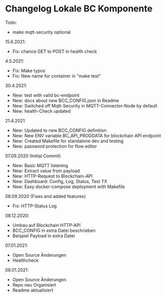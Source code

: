 # Changelog Lokale BC Komponente

Todo: 
* make mqtt-security optional

15.6.2021:
* Fix: chance GET to POST in health check

4.5.2021:
* Fix: Make typos
* Fix: New name for container in "make test"

30.4.2021:
* New: test with valid bc-endpoint
* New: docs about new BCC_CONFIG.json in Readme
* New: Switched off Mqtt-Security in MQTT-Connector-Node by default
* New: health-Check updated

21.4.2021
* New: Updated to new BCC_CONFIG definition
* New: New ENV variable BC_API_PRODDATA for blockchain API endpoint
* New: Created Makefile for standalone dev and testing
* New: password protection for flow editor

07.09.2020 (Initial Commit)
* New: Basic MQTT listening
* New: Extract value from payload
* New: HTTP-Request to Blockchain-API
* New: Dashboard: Config, Log, Status, Test TX
* New: Easy docker-compose deployment with Makefile

08.09.2020 (Fixes and added features)
* Fix: HTTP-Status Log

08.12.2020: 
* Umbau auf Blockchain HTTP-API
* BCC_CONFIG in extra Datei beschrieben
* Beispiel Payload in extra Datei

07.01.2021:
* Open Source Änderungen
* Healthcheck

08.01.2021:
* Open Source Änderungen
* Repo neu Organisiert
* Readme aktualisiert
